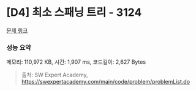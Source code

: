 # [D4] 최소 스패닝 트리 - 3124 

[문제 링크](https://swexpertacademy.com/main/code/problem/problemDetail.do?contestProbId=AV_mSnmKUckDFAWb) 

### 성능 요약

메모리: 110,972 KB, 시간: 1,907 ms, 코드길이: 2,627 Bytes



> 출처: SW Expert Academy, https://swexpertacademy.com/main/code/problem/problemList.do